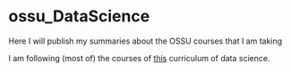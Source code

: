 # ossu_DataScience
Here I will publish my summaries about the OSSU courses that I am taking

I am following (most of) the courses of [this](https://github.com/ossu/data-science?fbclid=IwAR1eS1HpCtAVEVTz4CpbBClK2ZSDATHCplmsENTjkN5zsjnsAyQA5W7s78s) curriculum of data science.
